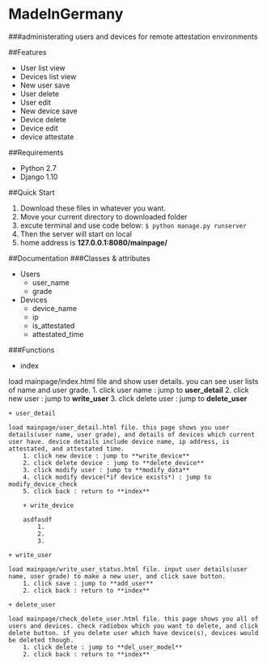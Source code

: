 MadeInGermany
================
###administerating users and devices for remote attestation environments

##Features
+ User list view
+ Devices list view
+ New user save
+ User delete
+ User edit
+ New device save
+ Device delete
+ Device edit
+ device attestate

##Requirements
+ Python 2.7
+ Django 1.10

##Quick Start
1. Download these files in whatever you want.
2. Move your current directory to downloaded folder
3. excute terminal and use code below:
`
$ python manage.py runserver
`
4. Then the server will start on local
5. home address is **127.0.0.1:8080/mainpage/**

##Documentation
###Classes & attributes
+ Users
	+ user_name
	+ grade
+ Devices
	+ device_name
	+ ip
	+ is_attestated
	+ attestated_time

###Functions
+ index

load mainpage/index.html file and show user details. you can see user lists of name and user grade.
	1. click user name : jump to **user_detail**
	2. click new user : jump to **write_user**
	3. click delete user : jump to **delete_user**

	+ user_detail

	load mainpage/user_detail.html file. this page shows you user details(user name, user grade), and details of devices which current user have. device details include device name, ip address, is attestated, and attestated time.
		1. click new device : jump to **write_device**
		2. click delete device : jump to **delete_device**
		3. click modify user : jump to **modify_data**
		4. click modify device(*if device exists*) : jump to modify_device_check
		5. click back : return to **index**

		+ write_device

		asdfasdf
			1. 
			2. 
			3. 

	+ write_user

	load mainpage/write_user_status.html file. input user details(user name, user grade) to make a new user, and click save button.
		1. click save : jump to **add_user**
		2. click back : return to **index**

	+ delete_user
	
	load mainpage/check_delete_user.html file. this page shows you all of users and devices. check radiobox which you want to delete, and click delete button. if you delete user which have device(s), devices would be deleted though.
		1. click delete : jump to **del_user_model**
		2. click back : return to **index**